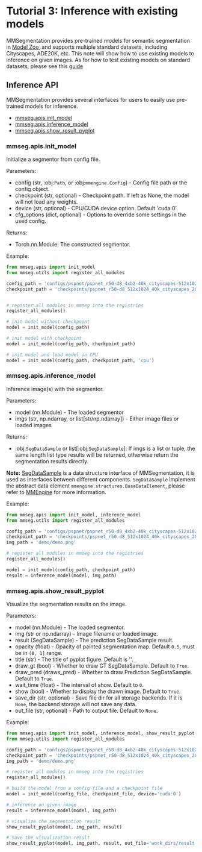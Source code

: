 # Tutorial 3: Inference with existing models

MMSegmentation provides pre-trained models for semantic segmentation in [Model Zoo](../model_zoo.md), and supports multiple standard datasets, including Cityscapes, ADE20K, etc.
This note will show how to use existing models to inference on given images.
As for how to test existing models on standard datasets, please see this [guide](./4_train_test.md#Test-models-on-standard-datasets)

## Inference API

MMSegmentation provides several interfaces for users to easily use pre-trained models for inference.

- [mmseg.apis.init_model](#mmsegapisinit_model)
- [mmseg.apis.inference_model](#mmsegapisinference_model)
- [mmseg.apis.show_result_pyplot](#mmsegapisshow_result_pyplot)

### mmseg.apis.init_model

Initialize a segmentor from config file.

Parameters:

- config (str, :obj:`Path`, or :obj:`mmengine.Config`) - Config file path or the config object.
- checkpoint (str, optional) - Checkpoint path. If left as None, the model will not load any weights.
- device (str, optional) - CPU/CUDA device option. Default 'cuda:0'.
- cfg_options (dict, optional) - Options to override some settings in the used config.

Returns:

- Torch.nn.Module: The constructed segmentor.

Example:

```python
from mmseg.apis import init_model
from mmseg.utils import register_all_modules

config_path = 'configs/pspnet/pspnet_r50-d8_4xb2-40k_cityscapes-512x1024.py'
checkpoint_path = 'checkpoints/pspnet_r50-d8_512x1024_40k_cityscapes_20200605_003338-2966598c.pth'


# register all modules in mmseg into the registries
register_all_modules()

# init model without checkpoint
model = init_model(config_path)

# init model with checkpoint
model = init_model(config_path, checkpoint_path)

# init model and load model on CPU
model = init_model(config_path, checkpoint_path, 'cpu')
```

### mmseg.apis.inference_model

Inference image(s) with the segmentor.

Parameters:

- model (nn.Module) - The loaded segmentor
- imgs (str, np.ndarray, or list\[str/np.ndarray\]) - Either image files or loaded images

Returns:

- :obj:`SegDataSample` or list\[:obj:`SegDataSample`\]: If imgs is a list or tuple, the same length list type results will be returned, otherwise return the segmentation results directly.

**Note:** [SegDataSample](https://github.com/open-mmlab/mmsegmentation/blob/1.x/mmseg/structures/seg_data_sample.py) is a data structure interface of MMSegmentation, it is used as interfaces between different components. `SegDataSample` implement the abstract data element `mmengine.structures.BaseDataElement`, please refer to [MMEngine](https://mmengine.readthedocs.io/zh_CN/latest/advanced_tutorials/data_element.html) for more information.

Example:

```python
from mmseg.apis import init_model, inference_model
from mmseg.utils import register_all_modules

config_path = 'configs/pspnet/pspnet_r50-d8_4xb2-40k_cityscapes-512x1024.py'
checkpoint_path = 'checkpoints/pspnet_r50-d8_512x1024_40k_cityscapes_20200605_003338-2966598c.pth'
img_path = 'demo/demo.png'

# register all modules in mmseg into the registries
register_all_modules()

model = init_model(config_path, checkpoint_path)
result = inference_model(model, img_path)
```

### mmseg.apis.show_result_pyplot

Visualize the segmentation results on the image.

Parameters:

- model (nn.Module) - The loaded segmentor.
- img (str or np.ndarray) - Image filename or loaded image.
- result (SegDataSample) - The prediction SegDataSample result.
- opacity (float) - Opacity of painted segmentation map. Default `0.5`, must be in `(0, 1]` range.
- title (str) - The title of pyplot figure. Default is ''.
- draw_gt (bool) - Whether to draw GT SegDataSample. Default to `True`.
- draw_pred (draws_pred) - Whether to draw Prediction SegDataSample. Default to `True`.
- wait_time (float) - The interval of show. Default to `0`.
- show (bool) - Whether to display the drawn image. Default to `True`.
- save_dir (str, optional) - Save file dir for all storage backends. If it is `None`, the backend storage will not save any data.
- out_file (str, optional) - Path to output file. Default to `None`.

Example:

```python
from mmseg.apis import init_model, inference_model, show_result_pyplot
from mmseg.utils import register_all_modules

config_path = 'configs/pspnet/pspnet_r50-d8_4xb2-40k_cityscapes-512x1024.py'
checkpoint_path = 'checkpoints/pspnet_r50-d8_512x1024_40k_cityscapes_20200605_003338-2966598c.pth'
img_path = 'demo/demo.png'

# register all modules in mmseg into the registries
register_all_modules()

# build the model from a config file and a checkpoint file
model = init_model(config_file, checkpoint_file, device='cuda:0')

# inference on given image
result = inference_model(model, img_path)

# visualize the segmentation result
show_result_pyplot(model, img_path, result)

# save the visualization result
show_result_pyplot(model, img_path, result, out_file='work_dirs/result.png')
```

